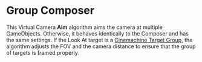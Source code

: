 # Group Composer

This Virtual Camera __Aim__ algorithm aims the camera at multiple GameObjects. Otherwise, it behaves identically to the Composer and has the same settings. If the Look At target is a [Cinemachine Target Group](CinemachineTargetGroup.html), the algorithm adjusts the FOV and the camera distance to ensure that the group of targets is framed properly.

